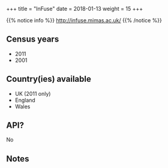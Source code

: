 +++
title = "InFuse"
date =  2018-01-13
weight = 15
+++

{{% notice info %}}
http://infuse.mimas.ac.uk/
{{% /notice %}}


## Census years

- 2011
- 2001


## Country(ies) available

- UK (2011 only)
- England
- Wales


## API?

No


## Notes
